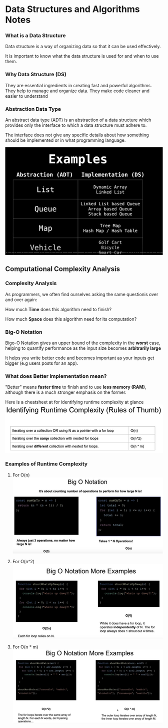 # Data Structures and Algorithms Notes

### What is a Data Structure
Data structure is a way of organizing data so that it can be used effectively.

It is important to know what the data structure is used for and when to use them.

### Why Data Structure (DS)
They are essential ingredients in creating fast and powerful algorithms.
They help to manage and organize data. 
They make code cleaner and easier to understand

### Abstraction Data Type
An abstract data type (ADT) is an abstraction of a data structure which provides only the interface to which a data structure must adhere to.

The interface does not give any specific details about how something should be implemented or in what programming language.

![Example of abstraction & data structure](https://raw.githubusercontent.com/BachAmadou/algo-ds/master/image/img-abstraction.JPG)

## Computational Complexity Analysis
### Complexity Analysis
As programmers, we often find ourselves asking the same
questionis over and over again:

How much **Time** does this algorithm need to finish?

How much **Space** does this algorithm need for its computation?

### Big-O Notation
Bigo-O Notation gives an upper bound of the complexity in the **worst** case, helping to quantify performance as the input size becomes **arbitrarily large**

It helps you write better code and becomes important as your inputs get bigger (e.g users posts for an app).

### What does **Better** implementation mean?
"Better" means **faster time** to finish and to use **less memory (RAM)**, although there is a much stronger emphasis on the former.

Here is a cheatsheet at for identifying runtime complexity at glance
![Identifying Runtime Complexity](https://raw.githubusercontent.com/BachAmadou/algo-ds/master/image/img_2.JPG)

### Examples of Runtime Complexity
1. For O(n)
![](https://raw.githubusercontent.com/BachAmadou/algo-ds/master/image/img_3.JPG)

2. For O(n^2)
![](https://raw.githubusercontent.com/BachAmadou/algo-ds/master/image/img_4.JPG)

3. For O(n * m)
![](https://raw.githubusercontent.com/BachAmadou/algo-ds/master/image/img_5.JPG)